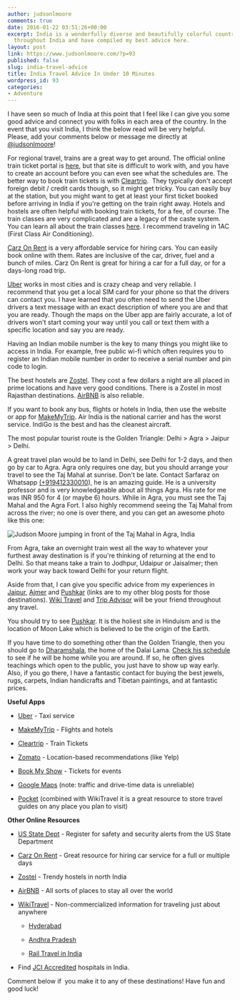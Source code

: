 ```yaml
---
author: judsonlmoore
comments: true
date: 2016-01-22 03:51:26+00:00
excerpt: India is a wonderfully diverse and beautifully colorful country. I have traveled
  throughout India and have compiled my best advice here.
layout: post
link: https://www.judsonlmoore.com/?p=93
published: false
slug: india-travel-advice
title: India Travel Advice In Under 10 Minutes
wordpress_id: 93
categories:
- Adventure
---
```


I have seen so much of India at this point that I feel like I can give you some good advice and connect you with folks in each area of the country. In the event that you visit India, I think the below read will be very helpful. Please, add your comments below or message me directly at [@judsonlmoore](http://twitter.com/judsonlmoore)!

For regional travel, trains are a great way to get around. The official online train ticket portal is [here](https://www.irctc.co.in/eticketing/loginHome.jsf), but that site is difficult to work with, and you have to create an account before you can even see what the schedules are. The better way to book train tickets is with [Cleartrip](http://www.cleartrip.com/).  They typically don't accept foreign debit / credit cards though, so it might get tricky. You can easily buy at the station, but you might want to get at least your first ticket booked before arriving in India if you're getting on the train right away. Hotels and hostels are often helpful with booking train tickets, for a fee, of course. The train classes are very complicated and are a legacy of the caste system. You can learn all about the train classes [here](http://wikitravel.org/en/Rail_travel_in_India). I recommend traveling in 1AC (First Class Air Conditioning).

[Carz On Rent](http://www.carzonrent.com/) is a very affordable service for hiring cars. You can easily book online with them. Rates are inclusive of the car, driver, fuel and a bunch of miles. Carz On Rent is great for hiring a car for a full day, or for a days-long road trip.

[Uber](https://www.uber.com/invite/uberjudsonlmoore) works in most cities and is crazy cheap and very reliable. I recommend that you get a local SIM card for your phone so that the drivers can contact you. I have learned that you often need to send the Uber drivers a text message with an exact description of where you are and that you are ready. Though the maps on the Uber app are fairly accurate, a lot of drivers won't start coming your way until you call or text them with a specific location and say you are ready.

Having an Indian mobile number is the key to many things you might like to access in India. For example, free public wi-fi which often requires you to register an Indian mobile number in order to receive a serial number and pin code to login.

The best hostels are [Zostel](http://zostel.com/). They cost a few dollars a night are all placed in prime locations and have very good conditions. There is a Zostel in most Rajasthan destinations. [AirBNB](https://www.judsonlmoore.com/get/airbnb/) is also reliable.

If you want to book any bus, flights or hotels in India, then use the website or app for [MakeMyTrip](http://makemytrip.com/). Air India is the national carrier and has the worst service. IndiGo is the best and has the cleanest aircraft.

The most popular tourist route is the Golden Triangle: Delhi > Agra > Jaipur > Delhi.

A great travel plan would be to land in Delhi, see Delhi for 1-2 days, and then go by car to Agra. Agra only requires one day, but you should arrange your travel to see the Taj Mahal at sunrise. Don't be late. Contact Sarfaraz on Whatsapp [(+919412330010](tel:%28%2B919412330010)), he is an amazing guide. He is a university professor and is very knowledgeable about all things Agra. His rate for me was INR 950 for 4 (or maybe 6) hours. While in Agra, you must see the Taj Mahal and the Agra Fort. I also highly recommend seeing the Taj Mahal from across the river; no one is over there, and you can get an awesome photo like this one:

![Judson Moore jumping in front of the Taj Mahal in Agra, India](https://www.judsonlmoore.com/wp-content/uploads/2016/01/travel-advice-to-india-1024x683.jpg)

From Agra, take an overnight train west all the way to whatever your furthest away destination is if you're thinking of returning at the end to Delhi. So that means take a train to Jodhpur, Udaipur or Jaisalmer; then work your way back toward Delhi for your return flight.

Aside from that, I can give you specific advice from my experiences in [Jaipur](https://www.judsonlmoore.com/jaipur/), [Ajmer](https://www.judsonlmoore.com/ajmer) and [Pushkar](https://www.judsonlmoore.com/pushkar) (links are to my other blog posts for those destinations). [Wiki Travel](http://wikitravel.org/en/Rajasthan) and [Trip Advisor](http://www.tripadvisor.in/Search?q=Rajasthan&geo=297665&pid=3826&returnTo=http%253A__2F____2F__www__2E__tripadvisor__2E__in__2F__ShowForum__2D__g297665__2D__i4566__2D__Rajasthan__2E__html) will be your friend throughout any travel.

You should try to see [Pushkar](https://www.judsonlmoore.com/pushkar). It is the holiest site in Hinduism and is the location of Moon Lake which is believed to be the origin of the Earth.

If you have time to do something other than the Golden Triangle, then you should go to [Dharamshala](https://www.judsonlmoore.com/dharamshala), the home of the Dalai Lama. [Check his schedule](http://www.dalailama.com/teachings/schedule) to see if he will be home while you are around. If so, he often gives teachings which open to the public, you just have to show up way early. Also, if you go there, I have a fantastic contact for buying the best jewels, rugs, carpets, Indian handicrafts and Tibetan paintings, and at fantastic prices.

**Useful Apps**



 	
  * [Uber](https://www.judsonlmoore.com/get/uber/) - Taxi service

 	
  * [MakeMyTrip](http://makemytrip.com) - Flights and hotels

 	
  * [Cleartrip](http://www.cleartrip.com/) - Train Tickets

 	
  * [Zomato](https://www.zomato.com/) - Location-based recommendations (like Yelp)

 	
  * [Book My Show](http://bookmyshow.com) - Tickets for events

 	
  * [Google Maps](https://www.google.com/maps) (note: traffic and drive-time data is unreliable)

 	
  * [Pocket](http://getpocket.com/a/queue/) (combined with WikiTravel it is a great resource to store travel guides on any place you plan to visit)


**Other Online Resources**



 	
  * [US State Dept](http://travel.state.gov/) - Register for safety and security alerts from the US State Department

 	
  * [Carz On Rent](http://carzonrent.com/) - Great resource for hiring car service for a full or multiple days

 	
  * [Zostel](http://zostel.com/) - Trendy hostels in north India

 	
  * [AirBNB](https://www.judsonlmoore.com/get/airbnb/) - All sorts of places to stay all over the world

 	
  * [WikiTravel](http://wikitravel.org/) - Non-commercialized information for traveling just about anywhere

 	
    * [Hyderabad](http://wikitravel.org/en/Hyderabad)

 	
    * [Andhra Pradesh](http://wikitravel.org/en/Andhra_Pradesh)

 	
    * [Rail Travel in India](http://wikitravel.org/en/Rail_travel_in_India)




 	
  * Find [JCI Accredited](http://www.jointcommissioninternational.org/about-jci/jci-accredited-organizations/?c=India) hospitals in India.


Comment below if  you make it to any of these destinations! Have fun and good luck!
